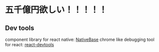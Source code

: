 # 五千億円欲しい！！！！！

## Dev tools

component library for react native: [NativeBase](https://docs.nativebase.io/Components.html#Components)
chrome like debugging tool for react: [react-devtools](https://github.com/facebook/react-devtools/tree/master/packages/react-devtools)
